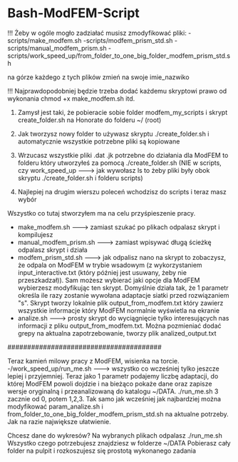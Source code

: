 # Bash-ModFEM-Script

!!! Żeby w ogóle mogło zadziałać musisz zmodyfikować pliki:
-scripts/make_modfem.sh
-scripts/modfem_prism_std.sh
-scripts/manual_modfem_prism.sh
-scripts/work_speed_up/from_folder_to_one_big_folder_modfem_prism_std.sh

na górze każdego z tych plików zmień na swoje imie_nazwiko

!!! Najprawdopodobniej będzie trzeba dodać każdemu skryptowi prawo od wykonania
chmod +x make_modfem.sh
itd.

1. Zamysł jest taki, że pobieracie sobie folder modfem_my_scripts i skrypt create_folder.sh na Honorate do folderu ~/ (root)

2. Jak tworzysz nowy folder to używasz skryptu ./create_folder.sh i automatycznie wszystkie potrzebne pliki są kopiowane

3. Wrzucasz wszystkie pliki .dat .jk potrzebne do działania dla ModFEM to folderu który utworzyłeś za pomocą ./create_folder.sh
(NIE w scripts, czy work_speed_up ---> jak wywołasz ls to żeby pliki były obok skryptu ./create_folder.sh i folderu scripts)

4. Najlepiej na drugim wierszu poleceń wchodzisz do scripts i teraz masz wybór

Wszystko co tutaj stworzyłem ma na celu przyśpieszenie pracy.
- make_modfem.sh ---> zamiast szukać po plikach odpalasz skrypt i kompilujesz
- manual_modfem_prism.sh ---> zamiast wpisywać długą ścieżkę odpalasz skrypt i działa
- modfem_prism_std.sh ---> jak odpalisz nano na skrypt to zobaczysz, że odpala on ModFEM w trybie wsadowym (z wykorzystaniem input_interactive.txt (który później jest usuwany, żeby nie przeszkadzał)). Sam możesz wybierać jaki opcje dla ModFEM wybierzesz modyfikując ten skrypt. Domyślnie działa tak, że 1 parametr określa ile razy zostanie wywołana adaptacje siatki przed rozwiązaniem "s". Skrypt tworzy lokalnie plik output_from_modfem.txt który zawierz wszystkie informacje który ModFEM normalnie wyświetla na ekranie
- analize.sh ---> prosty skrypt do wyciągnięcie tylko interesujących nas informacji z pliku output_from_modfem.txt. Można pozmieniać dodać grepy na aktualna zapotrzebowanie, tworzy plik analized_output.txt

#######################################

Teraz kamień milowy pracy z ModFEM, wisienka na torcie.
-/work_speed_up/run_me.sh ---> wszystko co wcześniej tylko jeszcze lepiej i przyjemniej. Teraz jako 1 parametr podajemy liczbę adaptacji, do której ModFEM powoli dojdzie i na bieżąco pokaże dane oraz zapisze wersje oryginalną i przeanalizowaną do katalogu ~/DATA. ./run_me.sh 3 zacznie od 0, potem 1,2,3. Tak samo jak wcześniej jak najbardziej można modyfikować param_analize.sh i from_folder_to_one_big_folder_modfem_prism_std.sh na aktualne potrzeby. Jak na razie największe ułatwienie.

Chcesz dane do wykresów? 
Na wybranych plikach odpalasz ./run_me.sh
Wszystko czego potrzebujesz znajdziesz w folderze ~/DATA
Pobierasz cały folder na pulpit i rozkoszujesz się prostotą wykonanego zadania

